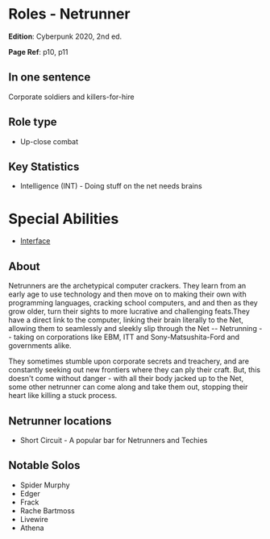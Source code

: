 # Roles - Netrunner

**Edition**: Cyberpunk 2020, 2nd ed.

**Page Ref**: p10, p11

## In one sentence
Corporate soldiers and killers-for-hire

## Role type
* Up-close combat

## Key Statistics
* Intelligence (INT) - Doing stuff on the net needs brains


# Special Abilities
* [Interface](./../Abilities/SpecialAbility-Interface.md)

## About
Netrunners are the archetypical computer crackers. They learn from an early age to use technology and then move on to making their own with programming languages, cracking school computers, and and then as they grow older, turn their sights to more lucrative and challenging feats.They have a direct link to the computer, linking their brain literally to the Net, allowing them to seamlessly and sleekly slip through the Net -- Netrunning -- taking on corporations like EBM, ITT and Sony-Matsushita-Ford and governments alike.

They sometimes stumble upon corporate secrets and treachery, and are constantly seeking out new frontiers where they can ply their craft. But, this doesn't come without danger - with all their body jacked up to the Net, some other netrunner can come along and take them out, stopping their heart like killing a stuck process.

## Netrunner locations
* Short Circuit - A popular bar for Netrunners and Techies

## Notable Solos
* Spider Murphy
* Edger
* Frack
* Rache Bartmoss
* Livewire
* Athena
